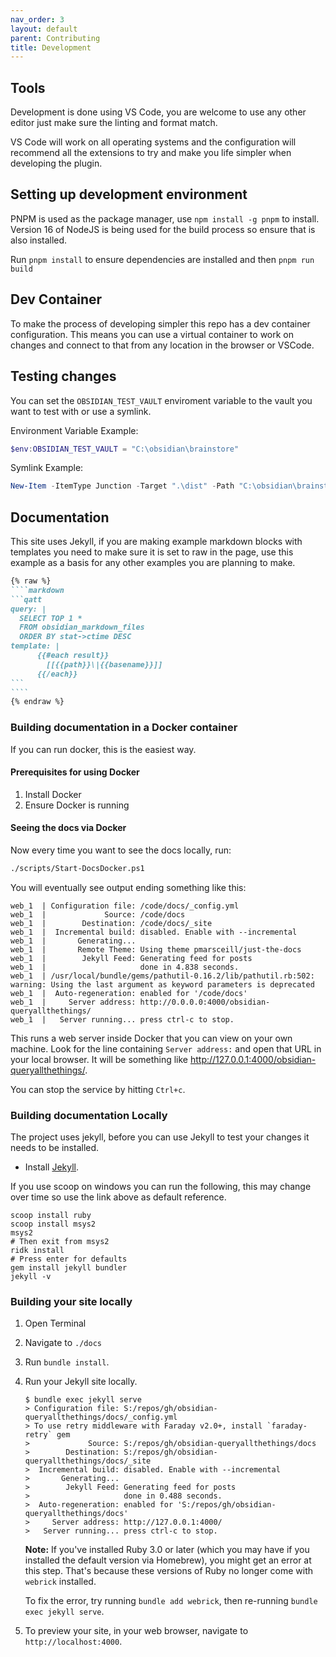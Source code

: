 ```yaml
---
nav_order: 3
layout: default
parent: Contributing
title: Development
---
```


## Tools

Development is done using VS Code, you are welcome to use any other editor just make sure the linting and format match.

VS Code will work on all operating systems and the configuration will recommend all the extensions to try and make you life simpler when developing the plugin.

## Setting up development environment

PNPM is used as the package manager, use `npm install -g pnpm` to install. Version 16 of NodeJS is being used for the build process so ensure that is also installed.

Run `pnpm install` to ensure dependencies are installed and then `pnpm run build`

## Dev Container

To make the process of developing simpler this repo has a dev container configuration. This means you can use a virtual container to work on changes and connect to that from any location in the browser or VSCode.

## Testing changes

You can set the `OBSIDIAN_TEST_VAULT` enviroment variable to the vault you want to test with or use a symlink.

Environment Variable Example:

```powershell
$env:OBSIDIAN_TEST_VAULT = "C:\obsidian\brainstore"
```

Symlink Example:

```powershell
New-Item -ItemType Junction -Target ".\dist" -Path "C:\obsidian\brainstore\.obsidian\plugins\qatt\"
```

## Documentation

This site uses Jekyll, if you are making example markdown blocks with templates you need to make sure it is set to raw in the page, use this example as a basis for any other examples you are planning to make.

`````markdown
{% raw %}
````markdown
```qatt
query: |
  SELECT TOP 1 *
  FROM obsidian_markdown_files
  ORDER BY stat->ctime DESC
template: |
      {{#each result}}
        [[{{path}}\|{{basename}}]]
      {{/each}}
```
````
{% endraw %}
`````

### Building documentation in a Docker container

If you can run docker, this is the easiest way.

#### Prerequisites for using Docker

1. Install Docker
2. Ensure Docker is running

#### Seeing the docs via Docker

Now every time you want to see the docs locally, run:

```bash
./scripts/Start-DocsDocker.ps1
```

You will eventually see output ending something like this:

```text
web_1  | Configuration file: /code/docs/_config.yml
web_1  |             Source: /code/docs
web_1  |        Destination: /code/docs/_site
web_1  |  Incremental build: disabled. Enable with --incremental
web_1  |       Generating...
web_1  |       Remote Theme: Using theme pmarsceill/just-the-docs
web_1  |        Jekyll Feed: Generating feed for posts
web_1  |                     done in 4.838 seconds.
web_1  | /usr/local/bundle/gems/pathutil-0.16.2/lib/pathutil.rb:502: warning: Using the last argument as keyword parameters is deprecated
web_1  |  Auto-regeneration: enabled for '/code/docs'
web_1  |     Server address: http://0.0.0.0:4000/obsidian-queryallthethings/
web_1  |   Server running... press ctrl-c to stop.
```

This runs a web server inside Docker that you can view on your own machine.
Look for the line containing `Server address:` and open that URL in your local browser.
It will be something like <http://127.0.0.1:4000/obsidian-queryallthethings/>.

You can stop the service by hitting `Ctrl+c`.

### Building documentation Locally

The project uses jekyll, before you can use Jekyll to test your changes it needs to be installed.

- Install [Jekyll](https://jekyllrb.com/docs/installation/).

If you use scoop on windows you can run the following, this may change over time so use the link above as default reference.

```pwsh
scoop install ruby
scoop install msys2
msys2
# Then exit from msys2
ridk install
# Press enter for defaults
gem install jekyll bundler
jekyll -v
```

### Building your site locally

1. Open Terminal
2. Navigate to `./docs`
3. Run `bundle install`.
4. Run your Jekyll site locally.

    ```shell
    $ bundle exec jekyll serve
    > Configuration file: S:/repos/gh/obsidian-queryallthethings/docs/_config.yml
    > To use retry middleware with Faraday v2.0+, install `faraday-retry` gem
    >             Source: S:/repos/gh/obsidian-queryallthethings/docs
    >        Destination: S:/repos/gh/obsidian-queryallthethings/docs/_site
    >  Incremental build: disabled. Enable with --incremental
    >       Generating...
    >        Jekyll Feed: Generating feed for posts
    >                     done in 0.488 seconds.
    >  Auto-regeneration: enabled for 'S:/repos/gh/obsidian-queryallthethings/docs'
    >     Server address: http://127.0.0.1:4000/
    >   Server running... press ctrl-c to stop.
    ```

    **Note:** If you've installed Ruby 3.0 or later (which you may have if you installed the default version via Homebrew), you might get an error at this step. That's because these versions of Ruby no longer come with `webrick` installed.

    To fix the error, try running `bundle add webrick`, then re-running `bundle exec jekyll serve`.
5. To preview your site, in your web browser, navigate to `http://localhost:4000`.
